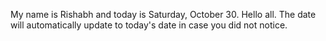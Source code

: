 My name is Rishabh and today is Saturday, October 30. Hello all. The date will automatically update to today's date in case you did not notice.
